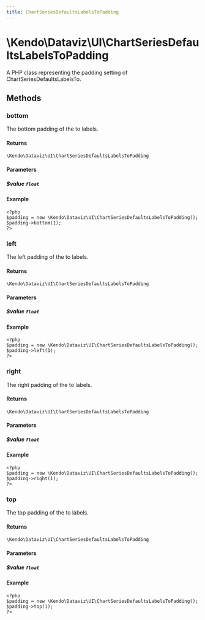 ```yaml
---
title: ChartSeriesDefaultsLabelsToPadding
---
```


# \Kendo\Dataviz\UI\ChartSeriesDefaultsLabelsToPadding

A PHP class representing the padding setting of ChartSeriesDefaultsLabelsTo.


## Methods

### bottom
The bottom padding of the to labels.

#### Returns
`\Kendo\Dataviz\UI\ChartSeriesDefaultsLabelsToPadding`

#### Parameters

##### $value `float`



#### Example 
    <?php
    $padding = new \Kendo\Dataviz\UI\ChartSeriesDefaultsLabelsToPadding();
    $padding->bottom(1);
    ?>

### left
The left padding of the to labels.

#### Returns
`\Kendo\Dataviz\UI\ChartSeriesDefaultsLabelsToPadding`

#### Parameters

##### $value `float`



#### Example 
    <?php
    $padding = new \Kendo\Dataviz\UI\ChartSeriesDefaultsLabelsToPadding();
    $padding->left(1);
    ?>

### right
The right padding of the to labels.

#### Returns
`\Kendo\Dataviz\UI\ChartSeriesDefaultsLabelsToPadding`

#### Parameters

##### $value `float`



#### Example 
    <?php
    $padding = new \Kendo\Dataviz\UI\ChartSeriesDefaultsLabelsToPadding();
    $padding->right(1);
    ?>

### top
The top padding of the to labels.

#### Returns
`\Kendo\Dataviz\UI\ChartSeriesDefaultsLabelsToPadding`

#### Parameters

##### $value `float`



#### Example 
    <?php
    $padding = new \Kendo\Dataviz\UI\ChartSeriesDefaultsLabelsToPadding();
    $padding->top(1);
    ?>

